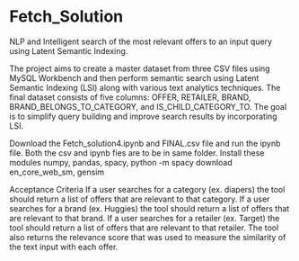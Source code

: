 # Fetch_Solution
NLP and Intelligent search of the most relevant offers to an input query using Latent Semantic Indexing.

The project aims to create a master dataset from three CSV files using MySQL Workbench and then perform semantic search using Latent Semantic Indexing (LSI) along with various text analytics techniques. The final dataset consists of five columns: OFFER, RETAILER, BRAND, BRAND_BELONGS_TO_CATEGORY, and IS_CHILD_CATEGORY_TO. The goal is to simplify query building and improve search results by incorporating LSI.

Download the Fetch_solution4.ipynb and FINAL.csv file and run the ipynb file. Both the csv and ipynb fies are to be in same folder.
Install these modules
numpy,
pandas,
spacy,
python -m spacy download en_core_web_sm,
gensim

Acceptance Criteria
If a user searches for a category (ex. diapers) the tool should return a list of offers that are relevant to that category.
If a user searches for a brand (ex. Huggies) the tool should return a list of offers that are relevant to that brand.
If a user searches for a retailer (ex. Target) the tool should return a list of offers that are relevant to that retailer.
The tool also returns the relevance score that was used to measure the similarity of the text input with each offer.

